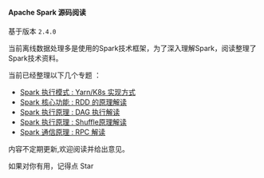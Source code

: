 #### Apache Spark 源码阅读

基于版本 `2.4.0`

当前离线数据处理多是使用的Spark技术框架，为了深入理解Spark，阅读整理了Spark技术资料。

当前已经整理以下几个专题 ： 

- [Spark 执行模式 : Yarn/K8s 实现方式](https://aiden-dong.github.io/2019/12/23/Spark%E6%BA%90%E7%A0%81%E4%B9%8B%E8%B5%84%E6%BA%90%E7%AE%A1%E7%90%86/)
- [Spark 核心功能 : RDD 的原理解读](https://aiden-dong.github.io/2023/08/26/SparkRDD-%E8%A7%A3%E8%AF%BB/)
- [Spark 执行原理 : DAG 执行解读](https://aiden-dong.github.io/2019/12/09/spark%E6%BA%90%E7%A0%81%E4%B9%8B%E8%B0%83%E5%BA%A6%E7%AF%87/)
- [Spark 执行原理 : Shuffle原理解读](https://aiden-dong.github.io/2023/09/28/SparkShuffle%E8%A7%A3%E8%AF%BB/)
- [Spark 通信原理 : RPC 解读](https://aiden-dong.github.io/2019/12/12/spark%E6%BA%90%E7%A0%81%E4%B9%8BRPC%E7%AF%87/)

内容不定期更新,欢迎阅读并给出意见。

如果对你有用，记得点 Star